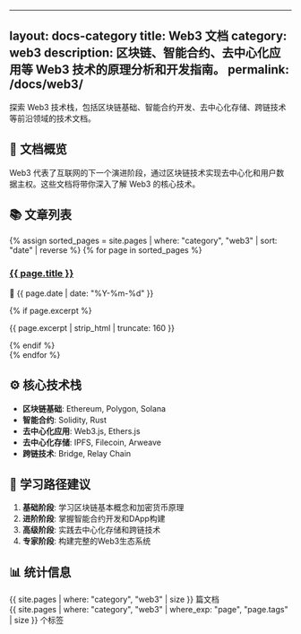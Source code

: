 <!-- docs/web3/index.md -->
---
layout: docs-category
title: Web3 文档
category: web3
description: 区块链、智能合约、去中心化应用等 Web3 技术的原理分析和开发指南。
permalink: /docs/web3/
---

探索 Web3 技术栈，包括区块链基础、智能合约开发、去中心化存储、跨链技术等前沿领域的技术文档。

## 📖 文档概览

Web3 代表了互联网的下一个演进阶段，通过区块链技术实现去中心化和用户数据主权。这些文档将带你深入了解 Web3 的核心技术。

## 📚 文章列表

<div class="posts-list">
  {% assign sorted_pages = site.pages | where: "category", "web3" | sort: "date" | reverse %}
  {% for page in sorted_pages %}
    <div class="post-item">
      <h3><a href="{{ page.url | relative_url }}">{{ page.title }}</a></h3>
      <p class="post-meta">
        <span class="post-date">📅 {{ page.date | date: "%Y-%m-%d" }}</span>
      </p>
      {% if page.excerpt %}
        <p class="post-excerpt">{{ page.excerpt | strip_html | truncate: 160 }}</p>
      {% endif %}
    </div>
  {% endfor %}
</div>

## ⚙️ 核心技术栈

- **区块链基础**: Ethereum, Polygon, Solana
- **智能合约**: Solidity, Rust
- **去中心化应用**: Web3.js, Ethers.js
- **去中心化存储**: IPFS, Filecoin, Arweave
- **跨链技术**: Bridge, Relay Chain

## 🎯 学习路径建议

1. **基础阶段**: 学习区块链基本概念和加密货币原理
2. **进阶阶段**: 掌握智能合约开发和DApp构建
3. **高级阶段**: 实践去中心化存储和跨链技术
4. **专家阶段**: 构建完整的Web3生态系统

## 📊 统计信息

<div class="stats">
  <div class="stat-item">
    <span class="stat-number">{{ site.pages | where: "category", "web3" | size }}</span>
    <span class="stat-label">篇文档</span>
  </div>
  <div class="stat-item">
    <span class="stat-number">{{ site.pages | where: "category", "web3" | where_exp: "page", "page.tags" | size }}</span>
    <span class="stat-label">个标签</span>
  </div>
</div>